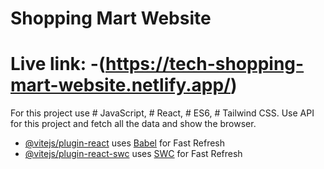 # Shopping Mart Website
# Live link: -(https://tech-shopping-mart-website.netlify.app/)

For this project use # JavaScript, # React, # ES6, # Tailwind CSS.
Use API for this project and fetch all the data and show the browser.

- [@vitejs/plugin-react](https://github.com/vitejs/vite-plugin-react/blob/main/packages/plugin-react/README.md) uses [Babel](https://babeljs.io/) for Fast Refresh
- [@vitejs/plugin-react-swc](https://github.com/vitejs/vite-plugin-react-swc) uses [SWC](https://swc.rs/) for Fast Refresh
